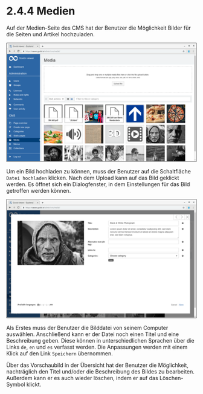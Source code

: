 # 2.4.4 Medien

Auf der Medien-Seite des CMS hat der Benutzer die Möglichkeit Bilder für die Seiten und Artikel hochzuladen.

![](../../../.gitbook/assets/5.2.5.png)

Um ein Bild hochladen zu können, muss der Benutzer auf die Schaltfläche `Datei hochladen` klicken. Nach dem Upload kann auf das Bild geklickt werden. Es öffnet sich ein Dialogfenster, in dem Einstellungen für das Bild getroffen werden können.

![](../../../.gitbook/assets/5.2.5-1.png)

Als Erstes muss der Benutzer die Bilddatei von seinem Computer auswählen. Anschließend kann er der Datei noch einen Titel und eine Beschreibung geben. Diese können in unterschiedlichen Sprachen über die Links `de`, `en` und `es` verfasst werden. Die Anpassungen werden mit einem Klick auf den Link `Speichern` übernommen. 

Über das Vorschaubild in der Übersicht hat der Benutzer die Möglichkeit, nachträglich den Titel und/oder die Beschreibung des Bildes zu bearbeiten. Außerdem kann er es auch wieder löschen, indem er auf das Löschen-Symbol klickt.

